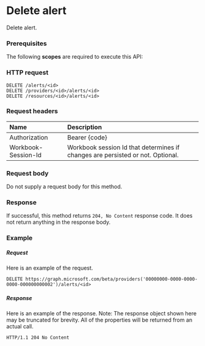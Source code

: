 # Delete alert

Delete alert.
### Prerequisites
The following **scopes** are required to execute this API: 
### HTTP request
<!-- { "blockType": "ignored" } -->
```http
DELETE /alerts/<id>
DELETE /providers/<id>/alerts/<id>
DELETE /resources/<id>/alerts/<id>

```
### Request headers
| Name       | Description|
|:---------------|:----------|
| Authorization  | Bearer {code}|
| Workbook-Session-Id  | Workbook session Id that determines if changes are persisted or not. Optional.|

### Request body
Do not supply a request body for this method.


### Response
If successful, this method returns `204, No Content` response code. It does not return anything in the response body.

### Example
##### Request
Here is an example of the request.
<!-- {
  "blockType": "request",
  "name": "delete_alert"
}-->
```http
DELETE https://graph.microsoft.com/beta/providers('00000000-0000-0000-0000-000000000002')/alerts/<id>
```
##### Response
Here is an example of the response. Note: The response object shown here may be truncated for brevity. All of the properties will be returned from an actual call.
<!-- {
  "blockType": "response",
  "truncated": true
} -->
```http
HTTP/1.1 204 No Content
```

<!-- uuid: 8fcb5dbc-d5aa-4681-8e31-b001d5168d79
2015-10-25 14:57:30 UTC -->
<!-- {
  "type": "#page.annotation",
  "description": "Delete alert",
  "keywords": "",
  "section": "documentation",
  "tocPath": ""
}-->